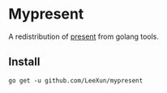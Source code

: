 # Mypresent

A redistribution of [present](https://github.com/golang/tools) from golang tools.

## Install

```
go get -u github.com/LeeXun/mypresent
```
